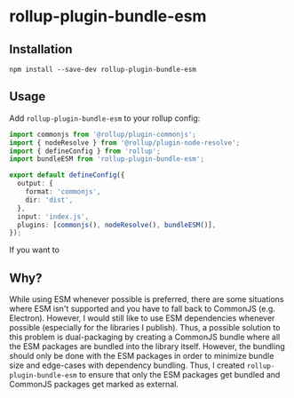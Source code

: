 # rollup-plugin-bundle-esm

## Installation

```shell
npm install --save-dev rollup-plugin-bundle-esm
```

## Usage

Add `rollup-plugin-bundle-esm` to your rollup config:

```typescript
import commonjs from '@rollup/plugin-commonjs';
import { nodeResolve } from '@rollup/plugin-node-resolve';
import { defineConfig } from 'rollup';
import bundleESM from 'rollup-plugin-bundle-esm';

export default defineConfig({
  output: {
    format: 'commonjs',
    dir: 'dist',
  },
  input: 'index.js',
  plugins: [commonjs(), nodeResolve(), bundleESM()],
});
```

If you want to

## Why?

While using ESM whenever possible is preferred, there are some situations where ESM isn't supported and you have to fall back to CommonJS (e.g. Electron). However, I would still like to use ESM dependencies whenever possible (especially for the libraries I publish). Thus, a possible solution to this problem is dual-packaging by creating a CommonJS bundle where all the ESM packages are bundled into the library itself. However, the bundling should only be done with the ESM packages in order to minimize bundle size and edge-cases with dependency bundling. Thus, I created `rollup-plugin-bundle-esm` to ensure that only the ESM packages get bundled and CommonJS packages get marked as external.

